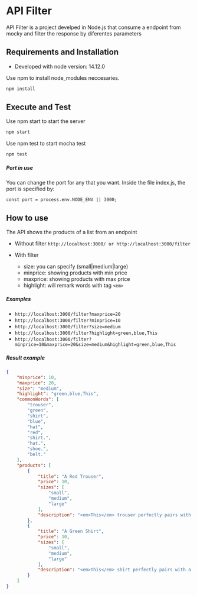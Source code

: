# API Filter 
API Filter is a project develped in Node.js that consume a endpoint from mocky and filter the response by diferentes parameters

## Requirements and Installation
* Developed with node version: 14.12.0

Use npm to install node_modules neccesaries.
```bash
npm install
```

## Execute and Test
Use npm start to start the server
```bash
npm start
```

Use npm test to start mocha test
```bash
npm test
```

##### Port in use
You can change the port for any that you want. 
Inside the file index.js, the port is specified by:

`const port = process.env.NODE_ENV || 3000;`

## How to use
The API shows the products of a list from an endpoint

* Without filter
`http://localhost:3000/ or
http://localhost:3000/filter`

* With filter
    - size: you can specify (small|medium|large)
    - minprice: showing products with min price
    - maxprice: showing products with max price
    - highlight: will remark words with tag `<em>`

##### Examples
* `http://localhost:3000/filter?maxprice=20`
* `http://localhost:3000/filter?minprice=10`
* `http://localhost:3000/filter?size=medium`
* `http://localhost:3000/filter?highlight=green,blue,This`
* `http://localhost:3000/filter?minprice=10&maxprice=20&size=medium&highlight=green,blue,This`

##### Result example
```json
{
    "minprice": 10,
    "maxprice": 20,
    "size": "medium",
    "highlight": "green,blue,This",
    "commonWords": [
        "trouser",
        "green",
        "shirt",
        "blue",
        "hat",
        "red",
        "shirt.",
        "hat.",
        "shoe.",
        "belt."
    ],
    "products": [
        {
            "title": "A Red Trouser",
            "price": 10,
            "sizes": [
                "small",
                "medium",
                "large"
            ],
            "description": "<em>This</em> trouser perfectly pairs with a <em>green</em> shirt."
        },
        {
            "title": "A Green Shirt",
            "price": 10,
            "sizes": [
                "small",
                "medium",
                "large"
            ],
            "description": "<em>This</em> shirt perfectly pairs with a <em>blue</em> hat."
        }
    ]
}
       
```


